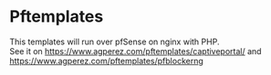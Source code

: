 # Pftemplates
This templates will run over pfSense on nginx with PHP.  
See it on https://www.agperez.com/pftemplates/captiveportal/ and https://www.agperez.com/pftemplates/pfblockerng

